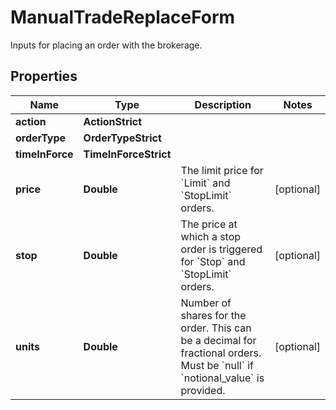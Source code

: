 

# ManualTradeReplaceForm

Inputs for placing an order with the brokerage.

## Properties

| Name | Type | Description | Notes |
|------------ | ------------- | ------------- | -------------|
|**action** | **ActionStrict** |  |  |
|**orderType** | **OrderTypeStrict** |  |  |
|**timeInForce** | **TimeInForceStrict** |  |  |
|**price** | **Double** | The limit price for &#x60;Limit&#x60; and &#x60;StopLimit&#x60; orders. |  [optional] |
|**stop** | **Double** | The price at which a stop order is triggered for &#x60;Stop&#x60; and &#x60;StopLimit&#x60; orders. |  [optional] |
|**units** | **Double** | Number of shares for the order. This can be a decimal for fractional orders. Must be &#x60;null&#x60; if &#x60;notional_value&#x60; is provided. |  [optional] |



